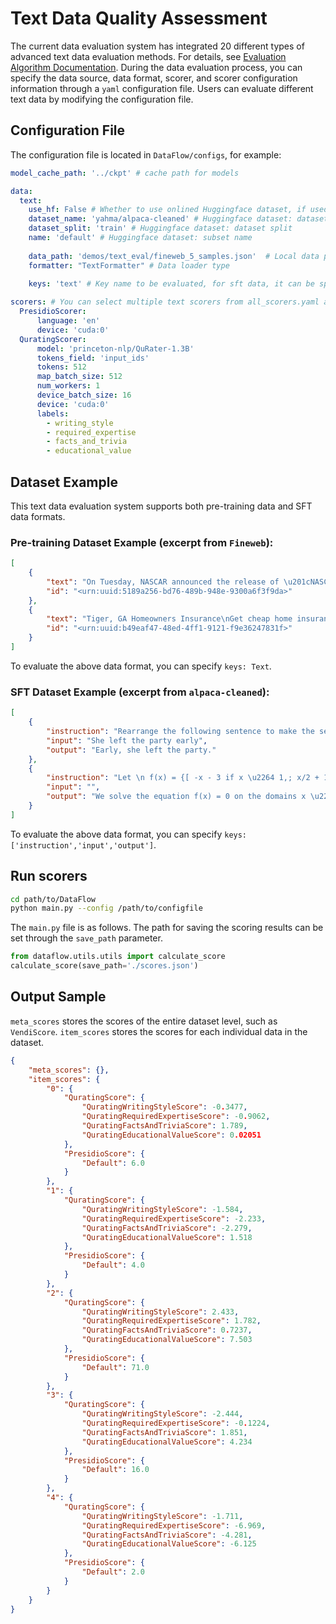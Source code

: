 # Text Data Quality Assessment

The current data evaluation system has integrated 20 different types of advanced text data evaluation methods. For details, see [Evaluation Algorithm Documentation](../../../docs/text_metrics_EN.md). During the data evaluation process, you can specify the data source, data format, scorer, and scorer configuration information through a `yaml` configuration file. Users can evaluate different text data by modifying the configuration file.


## Configuration File

The configuration file is located in `DataFlow/configs`, for example:

```yaml
model_cache_path: '../ckpt' # cache path for models

data:
  text:
    use_hf: False # Whether to use onlined Huggingface dataset, if used, ignore the local data path below
    dataset_name: 'yahma/alpaca-cleaned' # Huggingface dataset: dataset name
    dataset_split: 'train' # Huggingface dataset: dataset split
    name: 'default' # Huggingface dataset: subset name
    
    data_path: 'demos/text_eval/fineweb_5_samples.json'  # Local data path, supports json, jsonl, parquet formats
    formatter: "TextFormatter" # Data loader type

    keys: 'text' # Key name to be evaluated, for sft data, it can be specified as ['instruction','input','output']
    
scorers: # You can select multiple text scorers from all_scorers.yaml and put their configuration information here
  PresidioScorer:
      language: 'en'
      device: 'cuda:0'
  QuratingScorer:
      model: 'princeton-nlp/QuRater-1.3B'
      tokens_field: 'input_ids'
      tokens: 512
      map_batch_size: 512
      num_workers: 1
      device_batch_size: 16
      device: 'cuda:0'
      labels:
        - writing_style
        - required_expertise
        - facts_and_trivia
        - educational_value
```

## Dataset Example
This text data evaluation system supports both pre-training data and SFT data formats.

### Pre-training Dataset Example (excerpt from `Fineweb`):
```json
[
    {
        "text": "On Tuesday, NASCAR announced the release of \u201cNASCAR Classic Races, Volume 1,\u201d available on iTunes.",
        "id": "<urn:uuid:5189a256-bd76-489b-948e-9300a6f3f9da>"
    },
    {
        "text": "Tiger, GA Homeowners Insurance\nGet cheap home insurance in Tiger, GA within minutes. ",
        "id": "<urn:uuid:b49eaf47-48ed-4ff1-9121-f9e36247831f>"
    }
]
```
To evaluate the above data format, you can specify `keys: Text`.

### SFT Dataset Example (excerpt from `alpaca-cleaned`):
```json
[
    {
        "instruction": "Rearrange the following sentence to make the sentence more interesting.",
        "input": "She left the party early",
        "output": "Early, she left the party."
    },
    {
        "instruction": "Let \n f(x) = {[ -x - 3 if x \u2264 1,; x/2 + 1 if x > 1. ].\nFind the sum of all values of x such that f(x) = 0.",
        "input": "",
        "output": "We solve the equation f(x) = 0 on the domains x \u2264 1 and x > 1.\n\nIf x \u2264 1, then f(x) = -x - 3, so we want to solve -x - 3 = 0. The solution is x = -3, which satisfies x \u2264 1.\n\nIf x > 1, then f(x) = x/2 + 1, so we want to solve x/2 + 1 = 0. The solution is x = -2, but this value does not satisfy x > 1.\n\nTherefore, the only solution is x = -3."
    }
]
```
To evaluate the above data format, you can specify `keys: ['instruction','input','output']`.

## Run scorers

```bash
cd path/to/DataFlow
python main.py --config /path/to/configfile
```
The `main.py` file is as follows. The path for saving the scoring results can be set through the `save_path` parameter.

```python
from dataflow.utils.utils import calculate_score
calculate_score(save_path='./scores.json')
```

## Output Sample
`meta_scores` stores the scores of the entire dataset level, such as `VendiScore`. `item_scores` stores the scores for each individual data in the dataset.
```json
{
    "meta_scores": {},
    "item_scores": {
        "0": {
            "QuratingScore": {
                "QuratingWritingStyleScore": -0.3477,
                "QuratingRequiredExpertiseScore": -0.9062,
                "QuratingFactsAndTriviaScore": 1.789,
                "QuratingEducationalValueScore": 0.02051
            },
            "PresidioScore": {
                "Default": 6.0
            }
        },
        "1": {
            "QuratingScore": {
                "QuratingWritingStyleScore": -1.584,
                "QuratingRequiredExpertiseScore": -2.233,
                "QuratingFactsAndTriviaScore": -2.279,
                "QuratingEducationalValueScore": 1.518
            },
            "PresidioScore": {
                "Default": 4.0
            }
        },
        "2": {
            "QuratingScore": {
                "QuratingWritingStyleScore": 2.433,
                "QuratingRequiredExpertiseScore": 1.782,
                "QuratingFactsAndTriviaScore": 0.7237,
                "QuratingEducationalValueScore": 7.503
            },
            "PresidioScore": {
                "Default": 71.0
            }
        },
        "3": {
            "QuratingScore": {
                "QuratingWritingStyleScore": -2.444,
                "QuratingRequiredExpertiseScore": -0.1224,
                "QuratingFactsAndTriviaScore": 1.851,
                "QuratingEducationalValueScore": 4.234
            },
            "PresidioScore": {
                "Default": 16.0
            }
        },
        "4": {
            "QuratingScore": {
                "QuratingWritingStyleScore": -1.711,
                "QuratingRequiredExpertiseScore": -6.969,
                "QuratingFactsAndTriviaScore": -4.281,
                "QuratingEducationalValueScore": -6.125
            },
            "PresidioScore": {
                "Default": 2.0
            }
        }
    }
}
```
